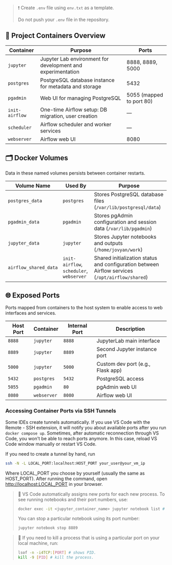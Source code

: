 > ❗ Create `.env` file using `env.txt` as a template.
> 
> Do not push your `.env` file in the repository.

## 🐳 Project Containers Overview

| Container       | Purpose                                                       | Ports                  | 
|-----------------|---------------------------------------------------------------|------------------------|
| `jupyter`       | Jupyter Lab environment for development and experimentation   | 8888, 8889, 5000       | 
| `postgres`      | PostgreSQL database instance for metadata and storage         | 5432                   |
| `pgadmin`       | Web UI for managing PostgreSQL                                | 5055 (mapped to port 80) | 
| `init-airflow`  | One-time Airflow setup: DB migration, user creation           | —                      |
| `scheduler`     | Airflow scheduler and worker services                         | —                      | 
| `webserver`     | Airflow web UI                                                | 8080                   | 

## 🗂️ Docker Volumes

Data in these named volumes persists between container restarts.

| Volume Name           | Used By           | Purpose                                                                 |
|-----------------------|------------------|-------------------------------------------------------------------------|
| `postgres_data`       | `postgres`        | Stores PostgreSQL database files (`/var/lib/postgresql/data`)          |
| `pgadmin_data`        | `pgadmin`         | Stores pgAdmin configuration and session data (`/var/lib/pgadmin`)     |
| `jupyter_data`        | `jupyter`         | Stores Jupyter notebooks and outputs (`/home/jovyan/work`)             |
| `airflow_shared_data` | `init-airflow`, `scheduler`, `webserver` | Shared initialization status and configuration between Airflow services (`/opt/airflow/shared`) |


## 🌐 Exposed Ports

Ports mapped from containers to the host system to enable access to web interfaces and services.

| Host Port | Container     | Internal Port | Description                             |
|-----------|---------------|---------------|-----------------------------------------|
| `8888`    | `jupyter`     | `8888`        | JupyterLab main interface               |
| `8889`    | `jupyter`     | `8889`        | Second Jupyter instance port            |
| `5000`    | `jupyter`     | `5000`        | Custom dev port (e.g., Flask app)       |
| `5432`    | `postgres`    | `5432`        | PostgreSQL access                       |
| `5055`    | `pgadmin`     | `80`          | pgAdmin web UI                          |
| `8080`    | `webserver`   | `8080`        | Airflow web UI                          |

### Accessing Container Ports via SSH Tunnels

Some IDEs create tunnels automatically. If you use VS Code with the Remote - SSH extension, it will notify you about available ports after you run `docker compose up`.
Sometimes, after automatic reconnection through VS Code, you won't be able to reach ports anymore. In this case, reload VS Code window manually or restart VS Code.

If you need to create a tunnel by hand, run

```bash
ssh -N -L LOCAL_PORT:localhost:HOST_PORT your_user@your_vm_ip
```

Where LOCAL_PORT you choose by yourself (usually the same as HOST_PORT).
After running the command, open <http://localhost:LOCAL_PORT> in your browser.



> 📝 VS Code automatically assigns new ports for each new process. To see running notebooks and their port numbers, use:
> ```bash
> docker exec -it <jupyter_container_name> jupyter notebook list # shows the running notebooks and their port numbers
> ```
> You can stop a particular notebook using its port number:
> ```bash
> jupyter notebook stop 8889
> ```
                          
> 📝 If you need to kill a process that is using a particular port on your local machine, run:
> ```bash
> lsof -n -i4TCP:[PORT] # shows PID.
> kill -9 [PID] # kill the process.
> ```

